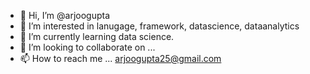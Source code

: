 - 👋 Hi, I’m @arjoogupta
- 👀 I’m interested in lanugage, framework, datascience, dataanalytics
- 🌱 I’m currently learning data science.
- 💞️ I’m looking to collaborate on ...
- 📫 How to reach me ... arjoogupta25@gmail.com

<!---
arjoogupta25/arjoogupta25 is a ✨ special ✨ repository because its `README.md` (this file) appears on your GitHub profile.
You can click the Preview link to take a look at your changes.
--->
